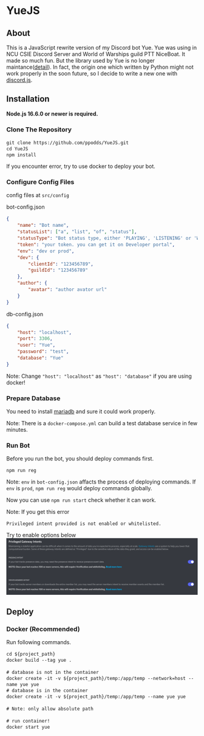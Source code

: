 # YueJS

## About

This is a JavaScript rewrite version of my Discord bot Yue. Yue was using in NCU CSIE Discord Server and World of Warships guild PTT NiceBoat. It made so much fun. But the library used by Yue is no longer maintance([detail](https://gist.github.com/Rapptz/4a2f62751b9600a31a0d3c78100287f1)). In fact, the origin one which written by Python might not work properly in the soon future, so I decide to write a new one with [discord.js](https://github.com/discordjs/discord.js/).

## Installation

**Node.js 16.6.0 or newer is required.**

### Clone The Repository

```shell
git clone https://github.com/ppodds/YueJS.git
cd YueJS
npm install
```

If you encounter error, try to use docker to deploy your bot.

### Configure Config Files

config files at `src/config`

bot-config.json

```json
{
    "name": "Bot name",
    "statusList": ["a", "list", "of", "status"],
    "statusType": "Bot status type, either 'PLAYING', 'LISTENING' or 'WATCHING'",
    "token": "your token. you can get it on Developer portal",
    "env": "dev or prod",
    "dev": {
        "clientId": "123456789",
        "guildId": "123456789"
    },
    "author": {
        "avatar": "author avator url"
    }
}
```

db-config.json

```json
{
    "host": "localhost",
    "port": 3306,
    "user": "Yue",
    "password": "test",
    "database": "Yue"
}
```

Note:
Change `"host": "localhost"` as `"host": "database"` if you are using docker!

### Prepare Database

You need to install [mariadb](https://mariadb.org/download/) and sure it could work properly.

Note:
There is a `docker-compose.yml` can build a test database service in few minutes.

### Run Bot

Before you run the bot, you should deploy commands first.

```shell
npm run reg
```

Note:
`env` in `bot-config.json` affacts the process of deploying commands. If `env` is `prod`, `npm run reg` would deploy commands globally.

Now you can use `npm run start` check whether it can work.

Note:
If you get this error

```
Privileged intent provided is not enabled or whitelisted.
```

Try to enable options below
![Discord Bot Portal Intents](docs/intent.png)

## Deploy

### Docker (Recommended)

Run following commands.

```shell
cd ${project_path}
docker build --tag yue .

# database is not in the container
docker create -it -v ${project_path}/temp:/app/temp --network=host --name yue yue
# database is in the container
docker create -it -v ${project_path}/temp:/app/temp --name yue yue

# Note: only allow absolute path

# run container!
docker start yue
```
